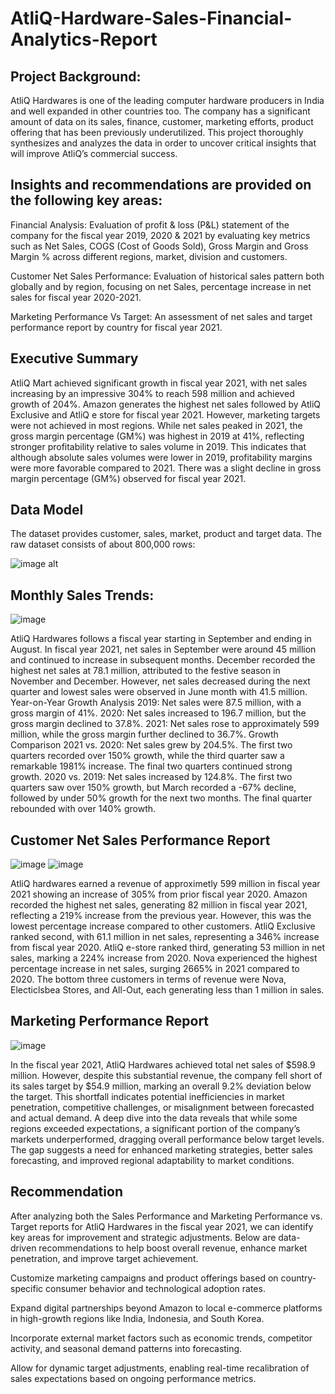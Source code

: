 # AtliQ-Hardware-Sales-Financial-Analytics-Report
## Project Background:
AtliQ Hardwares is one of the leading computer hardware producers in India and well expanded in other countries too. The company has a significant amount of data on its sales, finance, customer, marketing efforts, product offering that has been previously underutilized. This project thoroughly synthesizes and analyzes the data in order to uncover critical insights that will improve AtliQ’s commercial success.  

## Insights and recommendations are provided on the following key areas:
Financial Analysis: Evaluation of profit & loss (P&L) statement of the company for the fiscal year 2019, 2020 & 2021 by evaluating key metrics such as Net Sales, COGS (Cost of Goods Sold), Gross Margin and Gross Margin %  across different regions, market, division and customers.

Customer Net Sales Performance: Evaluation of historical sales pattern both globally and by region, focusing on net Sales, percentage increase in net sales for fiscal year 2020-2021.

Marketing Performance Vs Target: An assessment of net sales and target performance report by country for fiscal year 2021. 

## Executive Summary
AtliQ Mart achieved significant growth in fiscal year 2021, with net sales increasing by an impressive 304% to reach 598 million and achieved growth of 204%. Amazon generates the highest net sales followed by AtliQ Exclusive and AtliQ e store for fiscal year 2021. However, marketing targets were not achieved in most regions. While net sales peaked in 2021, the gross margin percentage (GM%) was highest in 2019 at 41%, reflecting stronger profitability relative to sales volume in 2019. This indicates that although absolute sales volumes were lower in 2019, profitability margins were more favorable compared to 2021. There was a slight decline in gross margin percentage (GM%) observed for fiscal year 2021. 

## Data Model
The dataset provides customer, sales, market, product and target data. The raw dataset consists of about 800,000 rows:


![image alt](https://github.com/SUNNY-GAWANDE/AtliQ-Hardware-Sales-Financial-Analytics-Report/blob/51236fac98205257922bce2c9b6717121fb3c5a7/data%20model.png)

## Monthly Sales Trends:

![image](https://github.com/SUNNY-GAWANDE/AtliQ-Hardware-Sales-Financial-Analytics-Report/blob/bb4dffac9b706c3069636d7e40797b54c16d8534/P%26L%20by%20month.png)


AtliQ Hardwares follows a fiscal year starting in September and ending in 
August.
In fiscal year 2021, net sales in September were around 45 million and continued to  increase in subsequent months. December recorded the highest net sales at 78.1 million, attributed to the festive season in November and December. However, net sales decreased during the next quarter and lowest sales were observed in June month with 41.5 million. 
Year-on-Year Growth Analysis
2019: Net sales were 87.5 million, with a gross margin of 41%.
2020: Net sales increased to 196.7 million, but the gross margin declined to 37.8%.
2021: Net sales rose to approximately 599 million, while the gross margin further declined to 36.7%.
Growth Comparison
2021 vs. 2020: Net sales grew by 204.5%. The first two quarters recorded over 150% growth, while the third quarter saw a remarkable 1981% increase. The final two quarters continued strong growth.
2020 vs. 2019: Net sales increased by 124.8%. The first two quarters saw over 150% growth, but March recorded a -67% decline, followed by under 50% growth for the next two months. The final quarter rebounded with over 140% growth. 

## Customer Net Sales Performance Report

![image](https://github.com/SUNNY-GAWANDE/AtliQ-Hardware-Sales-Financial-Analytics-Report/blob/0d18759afda324fa0408c6b3eadf39e30220208e/page_1_customer_sales_report.png) ![image](https://github.com/SUNNY-GAWANDE/AtliQ-Hardware-Sales-Financial-Analytics-Report/blob/0d18759afda324fa0408c6b3eadf39e30220208e/page_2_customer_sales_report.png)

AtliQ hardwares earned a revenue of approximetly 599 million in fiscal year 2021 showing an increase of 305% from prior fiscal year 2020.
Amazon recorded the highest net sales, generating 82 million in fiscal year 2021, reflecting a 219% increase from the previous year. However, this was the lowest percentage increase compared to other customers.
AtliQ Exclusive ranked second, with 61.1 million in net sales, representing a 346% increase from fiscal year 2020. AtliQ e-store ranked third, generating 53 million in net sales, marking a 224% increase from 2020.
Nova experienced the highest percentage increase in net sales, surging 2665% in 2021 compared to 2020.
The bottom three customers in terms of revenue were Nova, Electiclsbea Stores, and All-Out, each generating less than 1 million in sales.


## Marketing Performance Report

![image](https://github.com/SUNNY-GAWANDE/AtliQ-Hardware-Sales-Financial-Analytics-Report/blob/6341daa337fcf2e53363a8dd351c7713bc43a94e/marketing%20report.png)

In the fiscal year 2021, AtliQ Hardwares achieved total net sales of $598.9 million. However, despite this substantial revenue, the company fell short of its sales target by $54.9 million, marking an overall 9.2% deviation below the target. This shortfall indicates potential inefficiencies in market penetration, competitive challenges, or misalignment between forecasted and actual demand.
A deep dive into the data reveals that while some regions exceeded expectations, a significant portion of the company’s markets underperformed, dragging overall performance below target levels. The gap suggests a need for enhanced marketing strategies, better sales forecasting, and improved regional adaptability to market conditions.

## Recommendation
After analyzing both the Sales Performance and Marketing Performance vs. Target reports for AtliQ Hardwares in the fiscal year 2021, we can identify key areas for improvement and strategic adjustments. Below are data-driven recommendations to help boost overall revenue, enhance market penetration, and improve target achievement.

Customize marketing campaigns and product offerings based on country-specific consumer behavior and technological adoption rates.

Expand digital partnerships beyond Amazon to local e-commerce platforms in high-growth regions like India, Indonesia, and South Korea.

Incorporate external market factors such as economic trends, competitor activity, and seasonal demand patterns into forecasting.

Allow for dynamic target adjustments, enabling real-time recalibration of sales expectations based on ongoing performance metrics.
